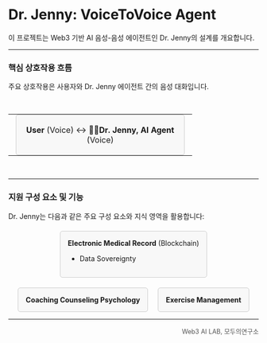 # Dr. Jenny: VoiceToVoice Agent

이 프로젝트는 Web3 기반 AI 음성-음성 에이전트인 Dr. Jenny의 설계를 개요합니다.

---

### 핵심 상호작용 흐름

주요 상호작용은 사용자와 Dr. Jenny 에이전트 간의 음성 대화입니다.

<div style="text-align: center; margin: 30px 0;">
  <table style="display: inline-block; border-collapse: collapse; vertical-align: middle;">
    <tbody>
      <tr>
        <!-- User Box Cell -->
        <td style="padding: 0 15px; vertical-align: middle;">
          <div style="border: 1px solid #ccc; padding: 20px; text-align: center; background-color: #f8f8f8; border-radius: 5px; min-width: 120px; display: inline-block;">
            <strong>User</strong> (Voice) ↔ 👩‍⚕️<strong>Dr. Jenny, AI Agent</strong><br>(Voice)
          </div>
        </td>
      </tr>
    </tbody>
  </table>
</div>

---

### 지원 구성 요소 및 기능

Dr. Jenny는 다음과 같은 주요 구성 요소와 지식 영역을 활용합니다:

<div style="display: flex; justify-content: center; gap: 20px; flex-wrap: wrap; margin-top: 20px;">

  <!-- EMR Box -->
  <div style="border: 1px solid #ccc; padding: 15px; text-align: left; background-color: #f8f8f8; border-radius: 5px; min-width: 220px;">
    <strong>Electronic Medical Record</strong> (Blockchain)<br>
    <ul>
        <li>Data Sovereignty</li>
    </ul>
  </div>

  <!-- Coaching Box -->
  <div style="border: 1px solid #ccc; padding: 15px; text-align: center; background-color: #f8f8f8; border-radius: 5px; min-width: 150px; display: flex; flex-direction: column; justify-content: center;">
    <strong>Coaching Counseling Psychology</strong>
  </div>

  <!-- Exercise Box -->
  <div style="border: 1px solid #ccc; padding: 15px; text-align: center; background-color: #f8f8f8; border-radius: 5px; min-width: 150px; display: flex; flex-direction: column; justify-content: center;">
    <strong>Exercise Management</strong>
  </div>

</div>

---

<p align="right" style="font-size: 0.9em; color: #555;">
  Web3 AI LAB, 모두의연구소
</p>
